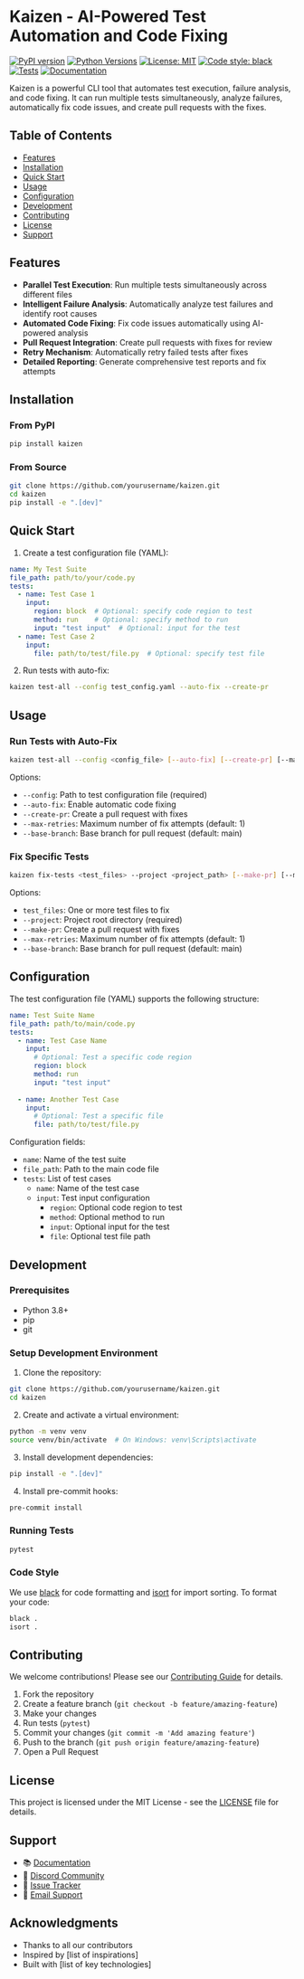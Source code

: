 # Kaizen - AI-Powered Test Automation and Code Fixing

[![PyPI version](https://badge.fury.io/py/kaizen.svg)](https://badge.fury.io/py/kaizen)
[![Python Versions](https://img.shields.io/pypi/pyversions/kaizen.svg)](https://pypi.org/project/kaizen/)
[![License: MIT](https://img.shields.io/badge/License-MIT-yellow.svg)](https://opensource.org/licenses/MIT)
[![Code style: black](https://img.shields.io/badge/code%20style-black-000000.svg)](https://github.com/psf/black)
[![Tests](https://github.com/yourusername/kaizen/actions/workflows/tests.yml/badge.svg)](https://github.com/yourusername/kaizen/actions/workflows/tests.yml)
[![Documentation](https://readthedocs.org/projects/kaizen/badge/?version=latest)](https://kaizen.readthedocs.io/en/latest/?badge=latest)

Kaizen is a powerful CLI tool that automates test execution, failure analysis, and code fixing. It can run multiple tests simultaneously, analyze failures, automatically fix code issues, and create pull requests with the fixes.

## Table of Contents

- [Features](#features)
- [Installation](#installation)
- [Quick Start](#quick-start)
- [Usage](#usage)
- [Configuration](#configuration)
- [Development](#development)
- [Contributing](#contributing)
- [License](#license)
- [Support](#support)

## Features

- **Parallel Test Execution**: Run multiple tests simultaneously across different files
- **Intelligent Failure Analysis**: Automatically analyze test failures and identify root causes
- **Automated Code Fixing**: Fix code issues automatically using AI-powered analysis
- **Pull Request Integration**: Create pull requests with fixes for review
- **Retry Mechanism**: Automatically retry failed tests after fixes
- **Detailed Reporting**: Generate comprehensive test reports and fix attempts

## Installation

### From PyPI

```bash
pip install kaizen
```

### From Source

```bash
git clone https://github.com/yourusername/kaizen.git
cd kaizen
pip install -e ".[dev]"
```

## Quick Start

1. Create a test configuration file (YAML):

```yaml
name: My Test Suite
file_path: path/to/your/code.py
tests:
  - name: Test Case 1
    input:
      region: block  # Optional: specify code region to test
      method: run    # Optional: specify method to run
      input: "test input"  # Optional: input for the test
  - name: Test Case 2
    input:
      file: path/to/test/file.py  # Optional: specify test file
```

2. Run tests with auto-fix:

```bash
kaizen test-all --config test_config.yaml --auto-fix --create-pr
```

## Usage

### Run Tests with Auto-Fix

```bash
kaizen test-all --config <config_file> [--auto-fix] [--create-pr] [--max-retries <n>] [--base-branch <branch>]
```

Options:
- `--config`: Path to test configuration file (required)
- `--auto-fix`: Enable automatic code fixing
- `--create-pr`: Create a pull request with fixes
- `--max-retries`: Maximum number of fix attempts (default: 1)
- `--base-branch`: Base branch for pull request (default: main)

### Fix Specific Tests

```bash
kaizen fix-tests <test_files> --project <project_path> [--make-pr] [--max-retries <n>] [--base-branch <branch>]
```

Options:
- `test_files`: One or more test files to fix
- `--project`: Project root directory (required)
- `--make-pr`: Create a pull request with fixes
- `--max-retries`: Maximum number of fix attempts (default: 1)
- `--base-branch`: Base branch for pull request (default: main)

## Configuration

The test configuration file (YAML) supports the following structure:

```yaml
name: Test Suite Name
file_path: path/to/main/code.py
tests:
  - name: Test Case Name
    input:
      # Optional: Test a specific code region
      region: block
      method: run
      input: "test input"
      
  - name: Another Test Case
    input:
      # Optional: Test a specific file
      file: path/to/test/file.py
```

Configuration fields:
- `name`: Name of the test suite
- `file_path`: Path to the main code file
- `tests`: List of test cases
  - `name`: Name of the test case
  - `input`: Test input configuration
    - `region`: Optional code region to test
    - `method`: Optional method to run
    - `input`: Optional input for the test
    - `file`: Optional test file path

## Development

### Prerequisites

- Python 3.8+
- pip
- git

### Setup Development Environment

1. Clone the repository:
```bash
git clone https://github.com/yourusername/kaizen.git
cd kaizen
```

2. Create and activate a virtual environment:
```bash
python -m venv venv
source venv/bin/activate  # On Windows: venv\Scripts\activate
```

3. Install development dependencies:
```bash
pip install -e ".[dev]"
```

4. Install pre-commit hooks:
```bash
pre-commit install
```

### Running Tests

```bash
pytest
```

### Code Style

We use [black](https://github.com/psf/black) for code formatting and [isort](https://pycqa.github.io/isort/) for import sorting. To format your code:

```bash
black .
isort .
```

## Contributing

We welcome contributions! Please see our [Contributing Guide](CONTRIBUTING.md) for details.

1. Fork the repository
2. Create a feature branch (`git checkout -b feature/amazing-feature`)
3. Make your changes
4. Run tests (`pytest`)
5. Commit your changes (`git commit -m 'Add amazing feature'`)
6. Push to the branch (`git push origin feature/amazing-feature`)
7. Open a Pull Request

## License

This project is licensed under the MIT License - see the [LICENSE](LICENSE) file for details.

## Support

- 📚 [Documentation](https://kaizen.readthedocs.io/)
- 💬 [Discord Community](https://discord.gg/kaizen)
- 🐛 [Issue Tracker](https://github.com/yourusername/kaizen/issues)
- 📧 [Email Support](mailto:support@kaizen.dev)

## Acknowledgments

- Thanks to all our contributors
- Inspired by [list of inspirations]
- Built with [list of key technologies]